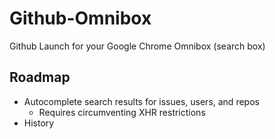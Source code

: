 Github-Omnibox
==============

Github Launch for your Google Chrome Omnibox (search box)


## Roadmap

* Autocomplete search results for issues, users, and repos
  * Requires circumventing XHR restrictions
* History
